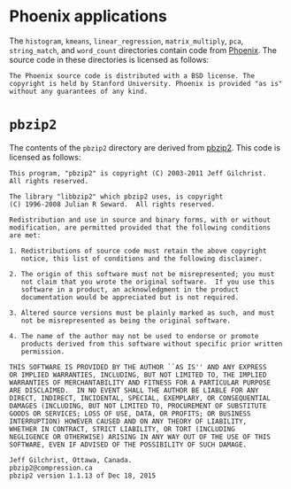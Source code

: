 # Phoenix applications
The `histogram`, `kmeans`, `linear_regression`, `matrix_multiply`, `pca`, `string_match`, and `word_count` directories contain code from [Phoenix](https://github.com/kozyraki/phoenix). The source code in these directories is licensed as follows:

    The Phoenix source code is distributed with a BSD license. The copyright is held by Stanford University. Phoenix is provided "as is" without any guarantees of any kind.

# `pbzip2`
The contents of the `pbzip2` directory are derived from [pbzip2](http://compression.ca/pbzip2/). This code is licensed as follows:

    This program, "pbzip2" is copyright (C) 2003-2011 Jeff Gilchrist.
    All rights reserved.

    The library "libbzip2" which pbzip2 uses, is copyright
    (C) 1996-2008 Julian R Seward.  All rights reserved.

    Redistribution and use in source and binary forms, with or without
    modification, are permitted provided that the following conditions
    are met:

    1. Redistributions of source code must retain the above copyright
       notice, this list of conditions and the following disclaimer.

    2. The origin of this software must not be misrepresented; you must 
       not claim that you wrote the original software.  If you use this 
       software in a product, an acknowledgment in the product 
       documentation would be appreciated but is not required.

    3. Altered source versions must be plainly marked as such, and must
       not be misrepresented as being the original software.

    4. The name of the author may not be used to endorse or promote 
       products derived from this software without specific prior written 
       permission.

    THIS SOFTWARE IS PROVIDED BY THE AUTHOR ``AS IS'' AND ANY EXPRESS
    OR IMPLIED WARRANTIES, INCLUDING, BUT NOT LIMITED TO, THE IMPLIED
    WARRANTIES OF MERCHANTABILITY AND FITNESS FOR A PARTICULAR PURPOSE
    ARE DISCLAIMED.  IN NO EVENT SHALL THE AUTHOR BE LIABLE FOR ANY
    DIRECT, INDIRECT, INCIDENTAL, SPECIAL, EXEMPLARY, OR CONSEQUENTIAL
    DAMAGES (INCLUDING, BUT NOT LIMITED TO, PROCUREMENT OF SUBSTITUTE
    GOODS OR SERVICES; LOSS OF USE, DATA, OR PROFITS; OR BUSINESS
    INTERRUPTION) HOWEVER CAUSED AND ON ANY THEORY OF LIABILITY,
    WHETHER IN CONTRACT, STRICT LIABILITY, OR TORT (INCLUDING
    NEGLIGENCE OR OTHERWISE) ARISING IN ANY WAY OUT OF THE USE OF THIS
    SOFTWARE, EVEN IF ADVISED OF THE POSSIBILITY OF SUCH DAMAGE.

    Jeff Gilchrist, Ottawa, Canada.
    pbzip2@compression.ca
    pbzip2 version 1.1.13 of Dec 18, 2015

